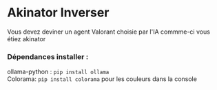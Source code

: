 # Akinator Inverser

Vous devez deviner un agent Valorant choisie par l'IA commme-ci vous étiez akinator

### Dépendances installer :

ollama-python : `pip install ollama`  
Colorama: `pip install colorama` pour les couleurs dans la console
